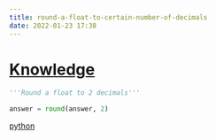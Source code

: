 ```yaml
---
title: round-a-float-to-certain-number-of-decimals
date: 2022-01-23 17:38
---
```

# [Knowledge](Knowledge)

```python
'''Round a float to 2 decimals'''

answer = round(answer, 2)

```

[python](python)
